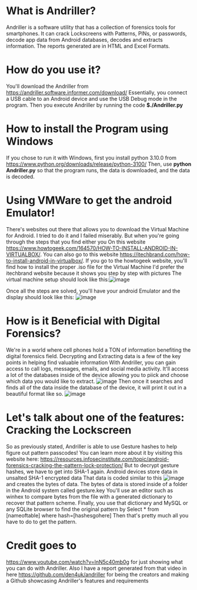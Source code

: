 # What is Andriller?
Andriller is a software utility that has a collection of forensics tools for smartphones. It can crack Lockscreens with Patterns, PINs, or passwords, decode app data from Android databases, decodes and extracts information. The reports generated are in HTML and Excel Formats.
# How do you use it?
You'll download the Andriller from https://andriller.software.informer.com/download/
Essentially, you connect a USB cable to an Android device and use the USB Debug mode in the program. Then you execute Andriller by running the code **$./Andriller.py**

# How to install the Program using Windows
If you chose to run it with Windows, first you install python 3.10.0 from https://www.python.org/downloads/release/python-3100/
Then, use **python Andriller.py** so that the program runs, the data is downloaded, and the data is decoded.
# Using VMWare to get the android Emulator!
There's websites out there that allows you to download the Virtual Machine for Android. I tried to do it and I failed miserably. 
But when you're going through the steps that you find either you 
On this website https://www.howtogeek.com/164570/HOW-TO-INSTALL-ANDROID-IN-VIRTUALBOX/.
You can also go to this website https://itechbrand.com/how-to-install-android-in-virtualbox/.
If you go to the howtogeek website, you'll find how to install the proper .iso file for the Virtual Machine
I'd prefer the itechbrand website because it shows you step by step with pictures
The virtual machine setup should look like this:![image](https://user-images.githubusercontent.com/69910906/141039454-93a3a7fd-90f4-428c-ab04-fa74d211f56f.png)

Once all the steps are solved, you'll have your android Emulator and the display should look like this:
![image](https://user-images.githubusercontent.com/69910906/141038420-f4d31c69-b4b0-4691-bb9b-1acaab075a1e.png)
# How is it Beneficial with Digital Forensics?
We're in a world where cell phones hold a TON of information benefiting the digital forensics field.
Decrypting and Extracting data is a few of the key points in helping find valuable information
With Andriller, you can gain access to call logs, messages, emails, and social media activity.
It'll access a lot of the databases inside of the device allowing you to piick and choose which data you would like to extract.
![image](https://user-images.githubusercontent.com/69910906/141035206-22fcd5ab-5335-444b-8284-1c57313de663.png)
Then once it searches and finds all of the data inside the database of the device, it will print it out in a beautiful format like so.
![image](https://user-images.githubusercontent.com/69910906/141051652-7d16513e-7bfc-4a0c-864d-97787025654a.png)
# Let's talk about one of the features: Cracking the Lockscreen
So as previously stated, Andriller is able to use Gesture hashes to help figure out pattern passcodes!
You can learn more about it by visiting this website here: https://resources.infosecinstitute.com/topic/android-forensics-cracking-the-pattern-lock-protection/
But to decrypt gesture hashes, we have to get into SHA-1 again. Android devices store data in unsalted SHA-1 encrypted data
That data is coded similar to this ![image](https://user-images.githubusercontent.com/69910906/141120460-b4eb58c2-4f6d-4204-9147-a5773f6a37aa.png)
and creates the bytes of data.
The bytes of data is stored inside of a folder in the Android system called gesture.key
You'll use an editor such as winhex to compare bytes from the file with a generated dictionary to recover that pattern scheme.
Finally, you use that dictionary and MySQL or any SQLite browser to find the original pattern by Select * from [nameoftable] where hash=[hashesgohere]
Then that's pretty much all you have to do to get the pattern.

# Credit goes to
https://www.youtube.com/watch?v=lnN5c40mb0g for just showing what you can do with Andriller. Also I have a report generated from that video in here
https://github.com/den4uk/andriller for being the creators and making a Github showcasing Andriller's features and requirements
